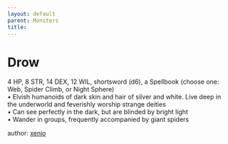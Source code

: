 ```yaml
---
layout: default
parent: Monsters 
title: 
--- 
```

# Drow
4 HP, 8 STR, 14 DEX, 12 WIL, shortsword (d6), a Spellbook (choose one&#58; Web, Spider Climb, or Night Sphere)  
• Elvish humanoids of dark skin and hair of silver and white. Live deep in the underworld and feverishly worship strange deities  
• Can see perfectly in the dark, but are blinded by bright light  
• Wander in groups, frequently accompanied by giant spiders  




author: [xenio](https://xenioinabottle.blogspot.com/2021/02/classic-monsters-for-cairnito-part-1.html) 


